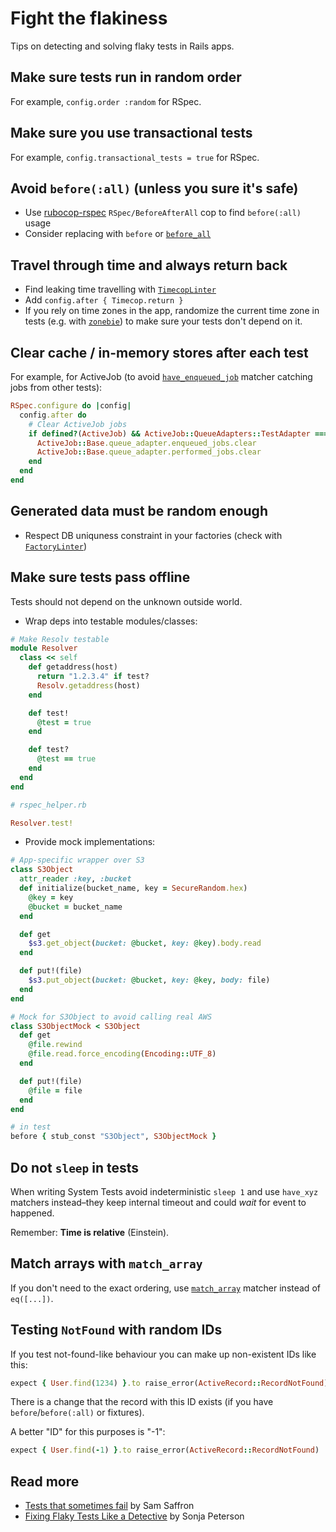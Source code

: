 # Fight the flakiness

Tips on detecting and solving flaky tests in Rails apps.

## Make sure tests run in random order

For example, `config.order :random` for RSpec.

## Make sure you use transactional tests

For example, `config.transactional_tests = true` for RSpec.

## Avoid `before(:all)` (unless you sure it's safe)

- Use [rubocop-rspec](https://github.com/rubocop-hq/rubocop-rspec) `RSpec/BeforeAfterAll` cop to find `before(:all)` usage
- Consider replacing with `before` or [`before_all`](https://test-prof.evilmartians.io/#/before_all)

## Travel through time and always return back

- Find leaking time travelling with [`TimecopLinter`](../tools/timecop_linter)
- Add `config.after { Timecop.return }`
- If you rely on time zones in the app, randomize the current time zone in tests (e.g. with [`zonebie`](https://github.com/alindeman/zonebie)) to make sure your tests don't depend on it.

## Clear cache / in-memory stores after each test

For example, for ActiveJob (to avoid [`have_enqueued_job`](https://relishapp.com/rspec/rspec-rails/docs/matchers/have-enqueued-job-matcher) matcher catching jobs from other tests):
  
```ruby
RSpec.configure do |config|
  config.after do
    # Clear ActiveJob jobs
    if defined?(ActiveJob) && ActiveJob::QueueAdapters::TestAdapter === ActiveJob::Base.queue_adapter
      ActiveJob::Base.queue_adapter.enqueued_jobs.clear
      ActiveJob::Base.queue_adapter.performed_jobs.clear
    end
  end
end
```

## Generated data must be random enough

- Respect DB uniquness constraint in your factories (check with [`FactoryLinter`](../tools/factory_linter))

## Make sure tests pass offline

Tests should not depend on the unknown outside world.

- Wrap deps into testable modules/classes:
  
```ruby
# Make Resolv testable
module Resolver
  class << self
    def getaddress(host)
      return "1.2.3.4" if test?
      Resolv.getaddress(host)
    end

    def test!
      @test = true
    end

    def test?
      @test == true
    end
  end
end

# rspec_helper.rb

Resolver.test!
```

- Provide mock implementations:
  
```ruby
# App-specific wrapper over S3
class S3Object
  attr_reader :key, :bucket
  def initialize(bucket_name, key = SecureRandom.hex)
    @key = key
    @bucket = bucket_name
  end

  def get
    $s3.get_object(bucket: @bucket, key: @key).body.read
  end

  def put!(file)
    $s3.put_object(bucket: @bucket, key: @key, body: file)
  end
end

# Mock for S3Object to avoid calling real AWS
class S3ObjectMock < S3Object
  def get
    @file.rewind
    @file.read.force_encoding(Encoding::UTF_8)
  end

  def put!(file)
    @file = file
  end
end

# in test
before { stub_const "S3Object", S3ObjectMock }
```

## Do not `sleep` in tests

When writing System Tests avoid indeterministic `sleep 1` and
use `have_xyz` matchers instead–they keep internal timeout and could _wait_ for
event to happened.

Remember: **Time is relative** (Einstein).

## Match arrays with `match_array`

If you don't need to the exact ordering, use [`match_array`](https://www.rubydoc.info/github/rspec/rspec-expectations/RSpec/Matchers:match_array) matcher instead of `eq([...])`.

## Testing `NotFound` with random IDs

If you test not-found-like behaviour you can make up non-existent IDs like this:

```ruby
expect { User.find(1234) }.to raise_error(ActiveRecord::RecordNotFound)
```

There is a change that the record with this ID exists (if you have `before`/`before(:all)` or fixtures).

A better "ID" for this purposes is "-1":

```ruby
expect { User.find(-1) }.to raise_error(ActiveRecord::RecordNotFound)
```

## Read more

- [Tests that sometimes fail](https://samsaffron.com/archive/2019/05/15/tests-that-sometimes-fail) by Sam Saffron
- [Fixing Flaky Tests Like a Detective](https://speakerdeck.com/sonjapeterson/fixing-flaky-tests-like-a-detective) by Sonja Peterson
